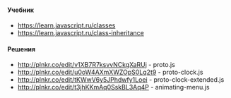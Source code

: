 #### Учебник
* https://learn.javascript.ru/classes
* https://learn.javascript.ru/class-inheritance

#### Решения
* http://plnkr.co/edit/v1XB7R7ksvvNCkgXaRUj - proto.js
* http://plnkr.co/edit/u0oW4AXmXWZOpS0Lq2t9 - proto-clock.js
* http://plnkr.co/edit/tKWwV6y5JPhdwfy1Loei - proto-clock-extended.js
* http://plnkr.co/edit/t3jhKKmAq0SskBL3Aq4P - animating-menu.js
